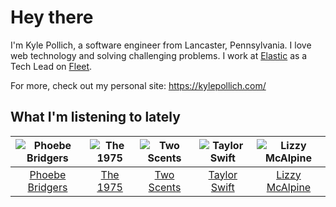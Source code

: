 # Hey there


I'm Kyle Pollich, a software engineer from Lancaster, Pennsylvania. I love web technology and solving challenging problems.
I work at [Elastic](https://www.elastic.co/) as a Tech Lead on [Fleet](https://www.elastic.co/guide/en/fleet/current/fleet-overview.html).

For more, check out my personal site: https://kylepollich.com/

## What I'm listening to lately

<!-- begin artists -->
  |![Phoebe Bridgers](https://i.scdn.co/image/ab6761610000f178626686e362d30246e816cc5b)|![The 1975](https://i.scdn.co/image/ab6761610000f17889348336354096fd4e36ca73)|![Two Scents](https://i.scdn.co/image/ab6761610000f1787e0255cc10a4369e9f815f66)|![Taylor Swift](https://i.scdn.co/image/ab6761610000f1785a00969a4698c3132a15fbb0)|![Lizzy McAlpine](https://i.scdn.co/image/ab6761610000f178b10e2b618880f429a3967185)|
  |:---:|:---:|:---:|:---:|:---:|
  |[Phoebe Bridgers](https://open.spotify.com/artist/1r1uxoy19fzMxunt3ONAkG)|[The 1975](https://open.spotify.com/artist/3mIj9lX2MWuHmhNCA7LSCW)|[Two Scents](https://open.spotify.com/artist/7sRau6OFIdLc2jMdzZRt81)|[Taylor Swift](https://open.spotify.com/artist/06HL4z0CvFAxyc27GXpf02)|[Lizzy McAlpine](https://open.spotify.com/artist/1GmsPCcpKgF9OhlNXjOsbS)|
<!-- end artists -->
